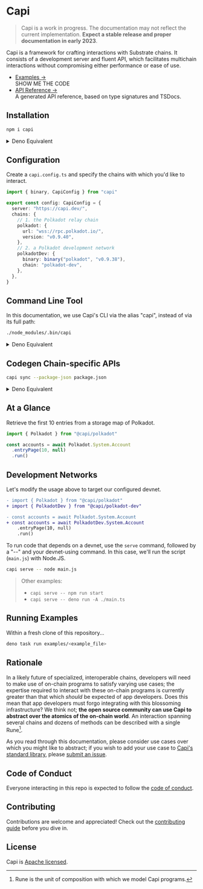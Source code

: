 # Capi

> Capi is a work in progress. The documentation may not reflect the current
> implementation. **Expect a stable release and proper documentation in early
> 2023**.

Capi is a framework for crafting interactions with Substrate chains. It consists
of a development server and fluent API, which facilitates multichain
interactions without compromising either performance or ease of use.

- [Examples &rarr;](./examples)<br />SHOW ME THE CODE
- [API Reference &rarr;](https://deno.land/x/capi/mod.ts)<br />A generated API
  reference, based on type signatures and TSDocs.

## Installation

```sh
npm i capi
```

<details>
<summary>Deno Equivalent</summary>
<br>

`import_map.json`

```json
{
  "imports": {
    "capi": "https://deno.land/x/capi/mod.ts"
  }
}
```

</details>

## Configuration

Create a `capi.config.ts` and specify the chains with which you'd like to
interact.

```ts
import { binary, CapiConfig } from "capi"

export const config: CapiConfig = {
  server: "https://capi.dev/",
  chains: {
    // 1. the Polkadot relay chain
    polkadot: {
      url: "wss://rpc.polkadot.io/",
      version: "v0.9.40",
    },
    // 2. a Polkadot development network
    polkadotDev: {
      binary: binary("polkadot", "v0.9.38"),
      chain: "polkadot-dev",
    },
  },
}
```

## Command Line Tool

In this documentation, we use Capi's CLI via the alias "capi", instead of via
its full path:

```sh
./node_modules/.bin/capi
```

<details>
<summary>Deno Equivalent</summary>
<br>

```sh
deno run -A https://deno.land/x/capi/main.ts
```

</details>

## Codegen Chain-specific APIs

```sh
capi sync --package-json package.json
```

<details>
<summary>Deno Equivalent</summary>
<br>

```sh
capi sync --import-map import_map.json
```

</details>

## At a Glance

Retrieve the first 10 entries from a storage map of Polkadot.

```ts
import { Polkadot } from "@capi/polkadot"

const accounts = await Polkadot.System.Account
  .entryPage(10, null)
  .run()
```

## Development Networks

Let's modify the usage above to target our configured devnet.

```diff
- import { Polkadot } from "@capi/polkadot"
+ import { PolkadotDev } from "@capi/polkadot-dev"

- const accounts = await Polkadot.System.Account
+ const accounts = await PolkadotDev.System.Account
    .entryPage(10, null)
    .run()
```

To run code that depends on a devnet, use the `serve` command, followed by a
"--" and your devnet-using command. In this case, we'll run the script
(`main.js`) with Node.JS.

```sh
capi serve -- node main.js
```

> Other examples:
>
> - `capi serve -- npm run start`
> - `capi serve -- deno run -A ./main.ts`

## Running Examples

Within a fresh clone of this repository...

<!-- TODO: track https://github.com/denoland/dotland/issues/2650#issuecomment-1437015262 -->

```sh
deno task run examples/<example_file>
```

## Rationale

In a likely future of specialized, interoperable chains, developers will need to
make use of on-chain programs to satisfy varying use cases; the expertise
required to interact with these on-chain programs is currently greater than that
which _should_ be expected of app developers. Does this mean that app developers
must forgo integrating with this blossoming infrastructure? We think not; **the
open source community can use Capi to abstract over the atomics of the on-chain
world**. An interaction spanning several chains and dozens of methods can be
described with a single Rune[^1].

As you read through this documentation, please consider use cases over which you
might like to abstract; if you wish to add your use case to
[Capi's standard library](patterns), please
[submit an issue](https://github.com/paritytech/capi/issues/new?title=pattern%20idea:%20).

## Code of Conduct

Everyone interacting in this repo is expected to follow the
[code of conduct](CODE_OF_CONDUCT.md).

## Contributing

Contributions are welcome and appreciated! Check out the
[contributing guide](CONTRIBUTING.md) before you dive in.

## License

Capi is [Apache licensed](LICENSE).

[^1]: Rune is the unit of composition with which we model Capi programs.
